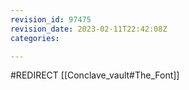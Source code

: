 ```yaml
---
revision_id: 97475
revision_date: 2023-02-11T22:42:08Z
categories:

---
```


#REDIRECT [[Conclave_vault#The_Font]]